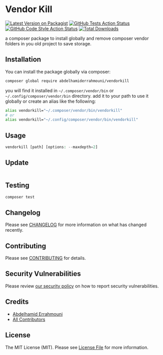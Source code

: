 # Vendor Kill

[![Latest Version on Packagist](https://img.shields.io/packagist/v/abdelhamiderrahmouni/vendorkill.svg?style=flat-square)](https://packagist.org/packages/abdelhamiderrahmouni/vendorkill)
[![GitHub Tests Action Status](https://img.shields.io/github/actions/workflow/status/abdelhamiderrahmouni/vendorkill/run-tests.yml?branch=main&label=tests&style=flat-square)](https://github.com/abdelhamiderrahmouni/vendorkill/actions?query=workflow%3Arun-tests+branch%3Amain)
[![GitHub Code Style Action Status](https://img.shields.io/github/actions/workflow/status/abdelhamiderrahmouni/vendorkill/fix-php-code-style-issues.yml?branch=main&label=code%20style&style=flat-square)](https://github.com/abdelhamiderrahmouni/vendorkill/actions?query=workflow%3A"Fix+PHP+code+style+issues"+branch%3Amain)
[![Total Downloads](https://img.shields.io/packagist/dt/abdelhamiderrahmouni/vendorkill.svg?style=flat-square)](https://packagist.org/packages/abdelhamiderrahmouni/vendorkill)

a composer package to install globally and remove composer vendor folders in you old project to save storage.

## Installation

You can install the package globally via composer:

```bash
composer global require abdelhamiderrahmouni/vendorkill
```

you will find it installed in `~/.composer/vendor/bin` or `~/.config/composer/vendor/bin` directory.
add it to your path to use it globally or create an alias like the following:

```bash
alias vendorkill="~/.composer/vendor/bin/vendorkill"
# or
alias vendorkill="~/.config/composer/vendor/bin/vendorkill"
```


## Usage

```php
vendorkill [path] [options: --maxdepth=2]
```

## Update

```bash

```

## Testing

```bash
composer test
```

## Changelog

Please see [CHANGELOG](CHANGELOG.md) for more information on what has changed recently.

## Contributing

Please see [CONTRIBUTING](CONTRIBUTING.md) for details.

## Security Vulnerabilities

Please review [our security policy](../../security/policy) on how to report security vulnerabilities.

## Credits

- [Abdelhamid Errahmouni](https://github.com/abdelhamiderrahmouni)
- [All Contributors](../../contributors)

## License

The MIT License (MIT). Please see [License File](LICENSE.md) for more information.
